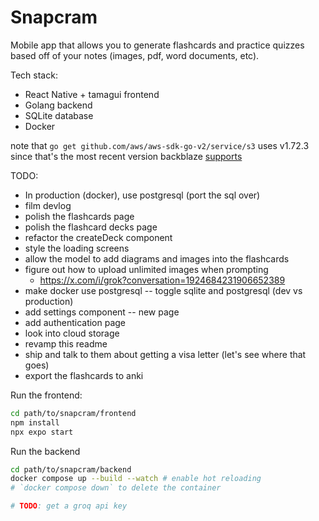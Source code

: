 # Snapcram

Mobile app that allows you to generate flashcards and practice quizzes based off
of your notes (images, pdf, word documents, etc).

Tech stack:
- React Native + tamagui frontend
- Golang backend
- SQLite database
- Docker

note that `go get github.com/aws/aws-sdk-go-v2/service/s3`
uses v1.72.3 since that's the most recent version backblaze
[supports](https://www.backblaze.com/docs/cloud-storage-use-the-aws-sdk-for-go-with-backblaze-b2)

TODO:
- In production (docker), use postgresql (port the sql over)
- film devlog
- polish the flashcards page
- polish the flashcard decks page
- refactor the createDeck component
- style the loading screens
- allow the model to add diagrams and images into the flashcards
- figure out how to upload unlimited images when prompting
    - https://x.com/i/grok?conversation=1924684231906652389
- make docker use postgresql -- toggle sqlite and postgresql (dev vs production)
- add settings component -- new page
- add authentication page
- look into cloud storage
- revamp this readme
- ship and talk to them about getting a visa letter (let's see where that goes)
- export the flashcards to anki

Run the frontend:
```bash
cd path/to/snapcram/frontend
npm install
npx expo start
```

Run the backend
```bash
cd path/to/snapcram/backend
docker compose up --build --watch # enable hot reloading
# `docker compose down` to delete the container

# TODO: get a groq api key
```
